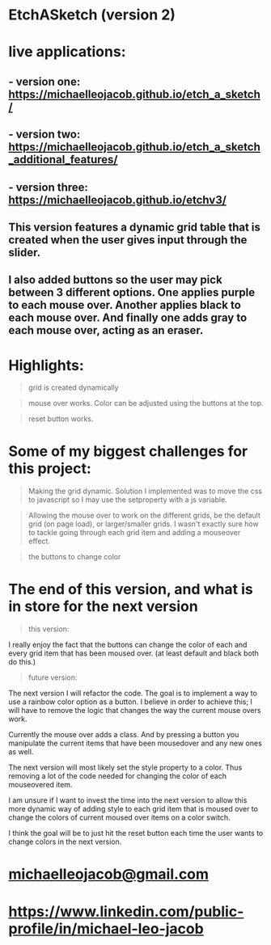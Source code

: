 # EtchASketch (version 2)

# live applications:

## - version one: https://michaelleojacob.github.io/etch_a_sketch/

## - version two: https://michaelleojacob.github.io/etch_a_sketch_additional_features/

## - version three: https://michaelleojacob.github.io/etchv3/

## This version features a dynamic grid table that is created when the user gives input through the slider.

## I also added buttons so the user may pick between 3 different options. One applies purple to each mouse over. Another applies black to each mouse over. And finally one adds gray to each mouse over, acting as an eraser.

# Highlights:

> grid is created dynamically

> mouse over works. Color can be adjusted using the buttons at the top.

> reset button works.

# Some of my biggest challenges for this project:

> Making the grid dynamic. Solution I implemented was to move the css to javascript so I may use the setproperty with a js variable.

> Allowing the mouse over to work on the different grids, be the default grid (on page load), or larger/smaller grids. I wasn't exactly sure how to tackle going through each grid item and adding a mouseover effect.

> the buttons to change color

# The end of this version, and what is in store for the next version

> this version:

I really enjoy the fact that the buttons can change the color of each and every grid item that has been moused over. (at least default and black both do this.)

> future version:

The next version I will refactor the code. The goal is to implement a way to use a rainbow color option as a button. I believe in order to achieve this; I will have to remove the logic that changes the way the current mouse overs work.

Currently the mouse over adds a class. And by pressing a button you manipulate the current items that have been mousedover and any new ones as well.

The next version will most likely set the style property to a color. Thus removing a lot of the code needed for changing the color of each mouseovered item.

I am unsure if I want to invest the time into the next version to allow this more dynamic way of adding style to each grid item that is moused over to change the colors of current moused over items on a color switch.

I think the goal will be to just hit the reset button each time the user wants to change colors in the next version.

# michaelleojacob@gmail.com

# https://www.linkedin.com/public-profile/in/michael-leo-jacob
